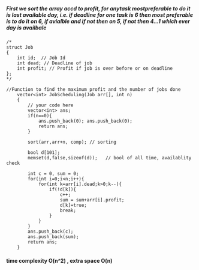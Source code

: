 ##### First we sort the array accd to profit, for anytask mostpreferable to do it is last available day, i.e. if deadline for one task is 6 then most preferable is to do it on 6, if avialble and if not then on 5, if not then 4...1 which ever day is availbale   

```
/*
struct Job 
{ 
    int id;	 // Job Id 
    int dead; // Deadline of job 
    int profit; // Profit if job is over before or on deadline 
};
*/

//Function to find the maximum profit and the number of jobs done
    vector<int> JobScheduling(Job arr[], int n) 
    { 
        // your code here
        vector<int> ans;
        if(n==0){
            ans.push_back(0); ans.push_back(0);
            return ans;
        }
        
        sort(arr,arr+n, comp); // sorting
        
        bool d[101];
        memset(d,false,sizeof(d));   // bool of all time, availablity check
        
        int c = 0, sum = 0;
        for(int i=0;i<n;i++){
            for(int k=arr[i].dead;k>0;k--){
                if(!d[k]){
                    c++; 
                    sum = sum+arr[i].profit;
                    d[k]=true;
                    break;
                }
            }
        }
        ans.push_back(c);
        ans.push_back(sum);
        return ans;
    } 
```

#### time complexity O(n^2) , extra space O(n)
